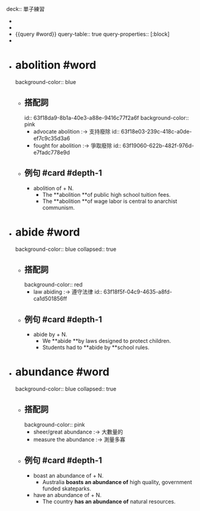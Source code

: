 deck:: 單子練習

-
-
- {{query #word}}
  query-table:: true
  query-properties:: [:block]
-
- # abolition #word
  background-color:: blue
	- ## 搭配詞
	  id:: 63f18da9-8b1a-40e3-a88e-9416c77f2a6f
	  background-color:: pink
		- advocate abolition :-> 支持廢除
		  id:: 63f18e03-239c-418c-a0de-ef7c9c35d3a6
		- fought for abolition :-> 爭取廢除
		  id:: 63f19060-622b-482f-976d-e7fadc778e9d
	- ## 例句 #card #depth-1
		- abolition of + N.
			- The **abolition **of public high school tuition fees.
			- The **abolition **of wage labor is central to anarchist communism.
- # abide #word
  background-color:: blue
  collapsed:: true
	- ## 搭配詞
	  background-color:: red
		- law abiding :-> 遵守法律
		  id:: 63f18f5f-04c9-4635-a8fd-ca1d501856ff
	- ## 例句 #card #depth-1
		- abide by + N.
			- We **abide **by laws designed to protect children.
			- Students had to **abide by **school rules.
- # abundance #word
  background-color:: blue
  collapsed:: true
	- ## 搭配詞
	  background-color:: pink
		- sheer/great abundance :-> 大數量的
		- measure the abundance :-> 測量多寡
	- ## 例句 #card #depth-1
		- boast an abundance of + N.
			- Australia **boasts an abundance of** high quality, government funded skateparks.
		- have an abundance of + N.
			- The country **has an abundance of** natural resources.